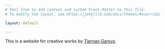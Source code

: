 ```yaml
---
# Feel free to add content and custom Front Matter to this file.
# To modify the layout, see https://jekyllrb.com/docs/themes/#overriding-theme-defaults

layout: default

---
```


This is a website for creative works by [Tiernan Garsys](https://github.com/TiernanGarsys).

